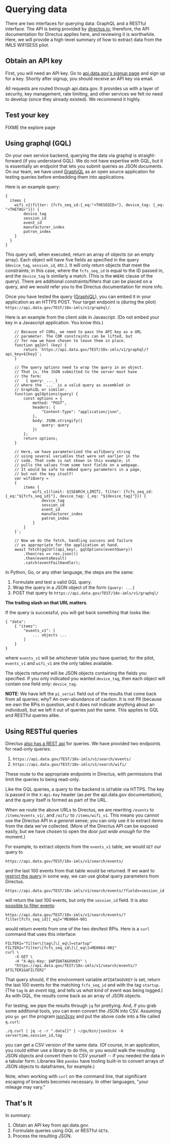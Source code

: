 # Querying data

There are two interfaces for querying data: GraphQL and a RESTful interface. The API is being provided by [directus.io](https://directus.io/); therefore, the API documentation for Directus applies here, and reviewing it is worthwhile. Here, we will provide a high-level summary of how to extract data from the IMLS WIFISESS pilot.

## Obtain an API key

First, you will need an API key. Go to [api.data.gov's signup page](https://api.data.gov/signup/) and sign up for a key. Shortly after signup, you should receive an API key via email.

All requests are routed through api.data.gov. It provides us with a layer of security, key management, rate limiting, and other services we felt no need to develop (since they already existed). We recommend it highly.

## Test your key

FIXME the explore page

## Using graphql (GQL)

On your own service backend, querying the data via graphql is straight-forward (if you understand GQL). We do not have expertise with GQL, but it is essentially an endpoint that lets you submit queries as JSON documents. On our team, we have used [GraphiQL](https://www.electronjs.org/apps/graphiql) as an open source application for testing queries before embedding them into applications.

Here is an example query:

```
{
  items {
    wifi_v1(filter: {fcfs_seq_id:{_eq:"<THESEQID>"}, device_tag: {_eq: "<THETAG>"}}) {
		device_tag
        session_id
        event_id
        manufacturer_index
        patron_index
    }
  }
}
```

This query will, when executed, return an array of objects (or an empty array). Each object will have five fields as specified in the query (`device_tag`, `session_id`, etc.). It will only return objects that meet the constraints; in this case, where the `fcfs_seq_id` is equal to the ID passed in, and the `device_tag` is similarly a match. (This is the `WHERE` clause of the query). There are additional constraints/filters that can be placed on a query, and we would refer you to the Directus documentation for more info. 

Once you have tested the query ([GraphiQL](https://www.electronjs.org/apps/graphiql)), you can embed it in your application as an HTTPS POST. Your target endpoint is (during the pilot) `https://api.data.gov/TEST/10x-imls/v1/graphql/`.

Here is an example from the client side in Javascript. (Do not embed your key in a Javascript application. You know this.)

```
    // Because of CORs, we need to pass the API key as a URL
    // parameter. The COR constraints can be lifted, but
    // for now we have chosen to leave them in place.
    function gqlUrl (key) {
        return `https://api.data.gov/TEST/10x-imls/v1/graphql/?api_key=${key}`;
    }

    // The query options need to wrap the query in an object.
    // That is, the JSON submitted to the server must have 
    // the form:
    //   { query: ... }
    // where the `...` is a valid query as assembled in 
    // GraphiQL or similar.
    function gqlOptions(query) {
        const options = {
            method: "POST",
            headers: {
                "Content-Type": "application/json",
            },
            body: JSON.stringify({
                query: query
            })
        };
        return options;
    }

    // Here, we have parameterized the wifiQuery string
    // using several variables that were set earlier in the 
    // code. That code is not shown in this example; it
    // pulls the values from some text fields on a webpage.
    // It would be safe to embed query parameters in a page,
    // but not the key itself!
    var wifiQuery = `
    {
        items {
            wifi_v1(limit: ${SEARCH_LIMIT}, filter: {fcfs_seq_id:{_eq:"${fcfs_seq_id}"}, device_tag: {_eq: "${device_tag}"}}) {
                device_tag
                session_id
                event_id
                manufacturer_index
                patron_index
            }
        }
    }`;

    // Now we do the fetch, handling success and failure
    // as appropriate for the application at hand.
    await fetch(gqlUrl(api_key), gqlOptions(eventQuery))
        .then(res => res.json())
        .then(eventsResult)
        .catch(eventFailHandler);
```

In Python, Go, or any other language, the steps are the same:

1. Formulate and test a valid GQL query.
2. Wrap the query in a JSON object of the form `{query: ...}`
3. POST that query to `https://api.data.gov/TEST/10x-imls/v1/graphql/`

**The trailing slash on that URL matters**.

If the query is successful, you will get back something that looks like:

```
{ "data": 
    { "items": 
        "events_v1": [
            ... objects ...
        ]
    }
}
```

where `events_v1` will be whichever table you have queried; for the pilot, `events_v1` and `wifi_v1` are the only tables available. 

The objects returned will be JSON objects containing the fields you specified. If you only indicated you wanted `device_tag`, then each object will contain one field only: `device_tag`. 

**NOTE**: We have left the `pi_serial` field out of the results that come back from all queries; why? An over-abundance of caution. It is not PII (because we own the RPis in question, and it does not indicate anything about an *individual*), but we left it out of queries just the same. This applies to GQL and RESTful queries alike.

## Using RESTful queries

Directus [also has a REST api](https://docs.directus.io/reference/api/introduction/) for queries. We have provided two endpoints for read-only queries:

1. `https://api.data.gov/TEST/10x-imls/v1/search/events/`
2. `https://api.data.gov/TEST/10x-imls/v1/search/wifi/`

These route to the appropriate endpoints in Directus, with permissions that limit the queries to being read-only. 

Like the GQL queries, a query to the backend is `GET`able via HTTPS. The key is passed in the `X-Api-Key` header (as per the api.data.gov documentation), and the query itself is formed as part of the URL. 

When we route the above URLs to Directus, we are rewriting `/events` to `/items/events_v1/`, and `/wifi/` to `/items/wifi_v1`. This means you cannot use the Directus API in a *general* sense; you can only use it to extract *items* from the data we've collected. (More of the Directus API can be exposed easily, but we have chosen to open the door *just wide enough* for the moment.)

For example, to extract objects from the `events_v1` table, we would `GET` our query to 

`https://api.data.gov/TEST/10x-imls/v1/search/events/`

and the last 100 events from that table would be returned. If we want to [restrict the query](https://docs.directus.io/reference/api/query/) in some way, we can use global query parameters from Directus.

`https://api.data.gov/TEST/10x-imls/v1/search/events/?fields=session_id`

will return the last 100 events, but only the `session_id` field. It is also [possible to filter events](https://docs.directus.io/reference/api/query/#filter):


`https://api.data.gov/TEST/10x-imls/v1/search/events/?filter[fcfs_seq_id][_eq]="ME0064-001`

would return events from one of the two dev/test RPis. Here is a `curl` command that uses this interface:

```
FILTER1="filter\[tag\]\[_eq\]=startup"
FILTER2="filter\[fcfs_seq_id\]\[_eq\]=ME0064-001"
curl \
    -X GET \
    -H "X-Api-Key: $APIDATAGOVKEY" \
    "https://api.data.gov/TEST/10x-imls/v1/search/events/?$FILTER1&$FILTER2"
```

That query should, if the environment variable `APIDATAGOVKEY` is set, return the last 100 events for the matching `fcfs_seq_id` and with the tag `startup`. (The `tag` is an *event tag*, and tells us *what kind* of event was being logged.) As with GQL, the results come back as an array of JSON objects. 

For testing, we pipe the results through `jq` for prettying. And, if you grab some additional tools, you can even convert the JSON into CSV. Assuming you `go get` the program [json2csv](https://github.com/jehiah/json2csv) and put the above code into a file called `q.curl`:

```
./q.curl | jq -c -r ".data[]" | ~/go/bin/json2csv -k servertime,session_id,tag
```

you can get a CSV version of the same data. (Of course, in an application, you could either use a library to do this, or you would walk the resulting JSON objects and convert them to CSV yourself -- if you needed the data in a tabular form. Libraries like `pandas` have tooling built-in to convert arrays of JSON objects to dataframes, for example.)

Note, when working with `curl` on the command line, that significant escaping of brackets becomes necessary. In other languages, "your mileage may vary."

## That's It

In summary:

1. Obtain an API key from api.data.gov.
2. Formulate queries using GQL or RESTful `GET`s.
3. Process the resulting JSON.

